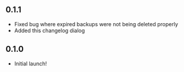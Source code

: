 ## 0.1.1

- Fixed bug where expired backups were not being deleted properly
- Added this changelog dialog

## 0.1.0

- Initial launch!
